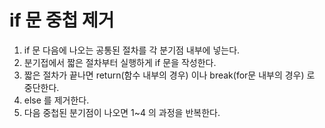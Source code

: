 # if 문 중첩 제거

1. if 문 다음에 나오는 공통된 절차를 각 분기점 내부에 넣는다.
2. 분기접에서 짧은 절차부터 실행하게 if 문을 작성한다.
3. 짧은 절차가 끝나면 return(함수 내부의 경우) 이나 break(for문 내부의 경우) 로 중단한다.
4. else 를 제거한다.
5. 다음 중첩된 분기점이 나오면 1~4 의 과정을 반복한다.
